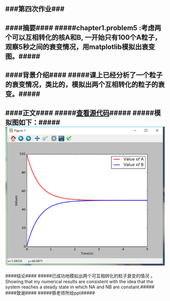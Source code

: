 ###第四次作业###
----------
####摘要####
#####chapter1.problem5  :考虑两个可以互相转化的核A和B,  一开始只有100个A粒子，观察5秒之间的衰变情况，用matplotlib模拟出衰变图。#####
----------
####背景介绍####
#####课上已经分析了一个粒子的衰变情况，类比的，模拟出两个互相转化的粒子的衰变。#####
----------
####正文####
#####[查看源代码](https://github.com/hanshihao/compuational_physics_N2014301020016/blob/master/problem1-5.py)#####
#####模拟图如下：#####
![enter image description here](https://github.com/hanshihao/compuational_physics_N2014301020016/blob/master/QQ%E6%88%AA%E5%9B%BE20161008230227.png?raw=true)
----------
####结论####
#####已成功地模拟出两个可互相转化的粒子衰变的情况 。Showing that my numerical results are consistent with the idea that the system reaches a steady state in which NA and NB are constant.##### 
####致谢####
#####蔡老师所给ppt#####

